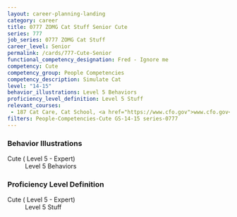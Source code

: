 ```yaml
---
layout: career-planning-landing
category: career
title: 0777 ZOMG Cat Stuff Senior Cute
series: 777
job_series: 0777 ZOMG Cat Stuff
career_level: Senior
permalink: /cards/777-Cute-Senior
functional_competency_designation: Fred - Ignore me
competency: Cute
competency_group: People Competencies
competency_description: Simulate Cat
level: "14-15"
behavior_illustrations: Level 5 Behaviors
proficiency_level_definition: Level 5 Stuff
relevant_courses: 
 - 187 Cat Care, Cat School, <a href="https://www.cfo.gov">www.cfo.gov</a>
filters: People-Competencies-Cute GS-14-15 series-0777
---
```


<div class="desktop:grid-col-6 margin-y-205">
  <div class="border-top-05 bg-white padding-2 shadow-5 height-full members-hover border-1px border-gray-30 border-top-orange radius-lg">
    <h3>Behavior Illustrations</h3>
    <dl class="text-base"><dt>Cute ( Level 5 - Expert)</dt><dd>Level 5 Behaviors</dd></dl>
  </div>
</div>
<div class="desktop:grid-col-6 margin-y-205">
  <div class="border-top-05 bg-white padding-2 shadow-5 height-full members-hover border-1px border-gray-30 border-top-orange radius-lg">
    <h3>Proficiency Level Definition</h3>
    <dl class="text-base"><dt>Cute ( Level 5 - Expert)</dt><dd>Level 5 Stuff</dd></dl>
  </div>
</div>